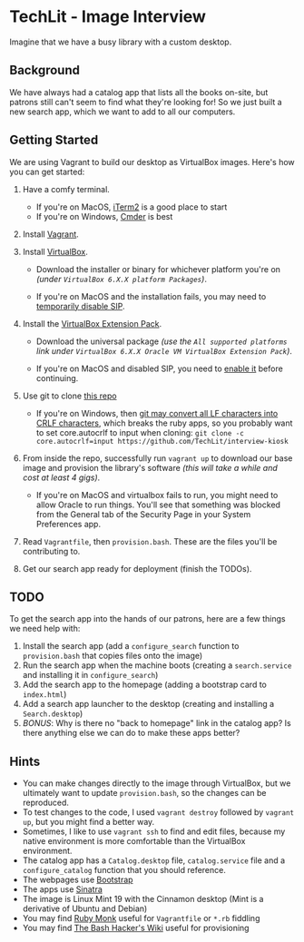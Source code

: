 TechLit - Image Interview
===

Imagine that we have a busy library with a custom desktop.

Background
---
We have always had a catalog app that lists all the books on-site, but patrons still can't seem to find what they're looking for! So we just built a new search app, which we want to add to all our computers.

Getting Started
---
We are using Vagrant to build our desktop as VirtualBox images. Here's how you can get started:

  1) Have a comfy terminal.

     - If you're on MacOS, [iTerm2](https://iterm2.com/) is a good place to start
     - If you're on Windows, [Cmder](https://github.com/pmihalcin/cmder-git-bash-windows) is best

  2) Install [Vagrant](https://www.vagrantup.com/downloads).
  3) Install [VirtualBox](https://www.virtualbox.org/wiki/Downloads).
   
     - Download the installer or binary for whichever platform you're on *(under `VirtualBox 6.X.X platform Packages`)*.
     
     - If you're on MacOS and the installation fails, you may need to [temporarily disable SIP](https://developer.apple.com/documentation/security/disabling_and_enabling_system_integrity_protection).

  4) Install the [VirtualBox Extension Pack](https://www.virtualbox.org/wiki/Downloads).

     - Download the universal package *(use the `All supported platforms` link under `VirtualBox 6.X.X Oracle VM VirtualBox Extension Pack`)*.

     - If you're on MacOS and disabled SIP, you need to [enable it](https://developer.apple.com/documentation/security/disabling_and_enabling_system_integrity_protection) before continuing.

  5) Use git to clone [this repo](./)

     - If you're on Windows, then [git may convert all LF characters into CRLF characters](https://stackoverflow.com/a/20653073), which breaks the ruby apps, so you probably want to set core.autocrlf to input when cloning: `git clone -c core.autocrlf=input https://github.com/TechLit/interview-kiosk` 

  5) From inside the repo, successfully run `vagrant up` to download our base image and provision the library's software *(this will take a while and cost at least 4 gigs)*.

     - If you're on MacOS and virtualbox fails to run, you might need to allow Oracle to run things. You'll see that something was blocked from the General tab of the Security Page in your System Preferences app.

  6) Read `Vagrantfile`, then `provision.bash`. These are the files you'll be contributing to.
  7) Get our search app ready for deployment (finish the TODOs).

TODO
---
To get the search app into the hands of our patrons, here are a few things we need help with:
  1) Install the search app (add a `configure_search` function to `provision.bash` that copies files onto the image)
  2) Run the search app when the machine boots (creating a `search.service` and installing it in `configure_search`)
  3) Add the search app to the homepage (adding a bootstrap card to `index.html`)
  4) Add a search app launcher to the desktop (creating and installing a `Search.desktop`)
  5) *_BONUS_*: Why is there no "back to homepage" link in the catalog app? Is there anything else we can do to make these apps better?

Hints
---
- You can make changes directly to the image through VirtualBox, but we ultimately want to update `provision.bash`, so the changes can be reproduced.
- To test changes to the code, I used `vagrant destroy` followed by `vagrant up`, but you might find a better way.
- Sometimes, I like to use `vagrant ssh` to find and edit files, because my native environment is more comfortable than the VirtualBox environment.
- The catalog app has a `Catalog.desktop` file, `catalog.service` file and a `configure_catalog` function that you should reference.
- The webpages use [Bootstrap](https://getbootstrap.com/docs/5.0/getting-started/introduction/)
- The apps use [Sinatra](http://sinatrarb.com/intro.html)
- The image is Linux Mint 19 with the Cinnamon desktop (Mint is a derivative of Ubuntu and Debian)
- You may find [Ruby Monk](https://rubymonk.com/) useful for `Vagrantfile` or `*.rb` fiddling
- You may find [The Bash Hacker's Wiki](https://wiki.bash-hackers.org/) useful for provisioning
